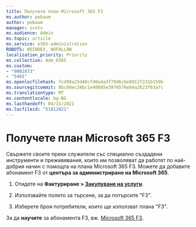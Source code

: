 ```yaml
---
title: Получете план Microsoft 365 F3
ms.author: pebaum
author: pebaum
manager: scotv
ms.audience: Admin
ms.topic: article
ms.service: o365-administration
ROBOTS: NOINDEX, NOFOLLOW
localization_priority: Priority
ms.collection: Adm_O365
ms.custom:
- "9002873"
- "5465"
ms.openlocfilehash: fcd98a25d48cf40a4a3f79d6cbe8912f231b150b
ms.sourcegitcommit: 8bc60ec34bc1e40685e3976576e04a2623f63a7c
ms.translationtype: MT
ms.contentlocale: bg-BG
ms.lasthandoff: 04/15/2021
ms.locfileid: "51812021"
---
```

# <a name="get-the-microsoft-365-f3-plan"></a>Получете план Microsoft 365 F3

Свържете своите преки служители със специално създадени инструменти и преживявания, които им позволяват да работят по най-добрия начин с помощта на плана Microsoft 365 F3. Можете да добавите абонамент F3 от **центъра за администриране на Microsoft 365**.

1. Отидете на **Фактуриране > [Закупуване на услуги](https://go.microsoft.com/fwlink/p/?linkid=868433)**.

2. Използвайте полето за търсене, за да потърсите "F3".

3. Изберете броя потребители, които ще използват плана "F3".

За да **научите** за абонамента F3, вж. [Microsoft 365 F3](https://www.microsoft.com/microsoft-365/microsoft-365-enterprise-f3?activetab=pivot%3aoverviewtab).
